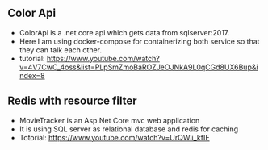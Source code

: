 ## Color Api
  * ColorApi is a .net core api which gets data from sqlserver:2017.
  * Here I am using docker-compose for containerizing both service so that they can talk each other.
  * tutorial: https://www.youtube.com/watch?v=4V7CwC_4oss&list=PLpSmZmoBaROZJeOJNkA9L0qCGd8UX6Bup&index=8

## Redis with resource filter
  * MovieTracker is an Asp.Net Core mvc web application
  * It is using SQL server as relational database and redis for caching
  * Totorial: https://www.youtube.com/watch?v=UrQWii_kfIE
